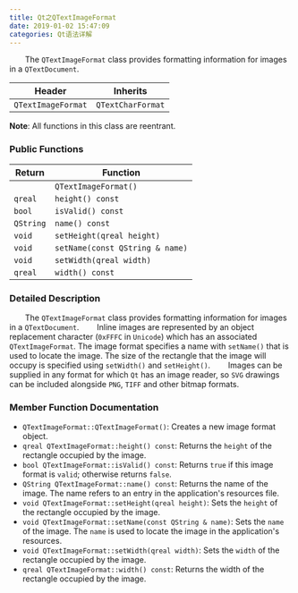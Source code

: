 ```yaml
---
title: Qt之QTextImageFormat
date: 2019-01-02 15:47:09
categories: Qt语法详解
---
```

&emsp;&emsp;The `QTextImageFormat` class provides formatting information for images in a `QTextDocument`.

Header             | Inherits
-------------------|-----------------
`QTextImageFormat` | `QTextCharFormat`

**Note**: All functions in this class are reentrant.

### Public Functions

Return    | Function
----------|--------
          | `QTextImageFormat()`
`qreal`   | `height() const`
`bool`    | `isValid() const`
`QString` | `name() const`
`void`    | `setHeight(qreal height)`
`void`    | `setName(const QString & name)`
`void`    | `setWidth(qreal width)`
`qreal`   | `width() const`

### Detailed Description

&emsp;&emsp;The `QTextImageFormat` class provides formatting information for images in a `QTextDocument`.
&emsp;&emsp;Inline images are represented by an object replacement character (`0xFFFC` in `Unicode`) which has an associated `QTextImageFormat`. The image format specifies a name with `setName()` that is used to locate the image. The size of the rectangle that the image will occupy is specified using `setWidth()` and `setHeight()`.
&emsp;&emsp;Images can be supplied in any format for which `Qt` has an image reader, so `SVG` drawings can be included alongside `PNG`, `TIFF` and other bitmap formats.

### Member Function Documentation

- `QTextImageFormat::QTextImageFormat()`: Creates a new image format object.
- `qreal QTextImageFormat::height() const`: Returns the `height` of the rectangle occupied by the image.
- `bool QTextImageFormat::isValid() const`: Returns `true` if this image format is `valid`; otherwise returns `false`.
- `QString QTextImageFormat::name() const`: Returns the name of the image. The name refers to an entry in the application's resources file.
- `void QTextImageFormat::setHeight(qreal height)`: Sets the `height` of the rectangle occupied by the image.
- `void QTextImageFormat::setName(const QString & name)`: Sets the `name` of the image. The `name` is used to locate the image in the application's resources.
- `void QTextImageFormat::setWidth(qreal width)`: Sets the `width` of the rectangle occupied by the image.
- `qreal QTextImageFormat::width() const`: Returns the width of the rectangle occupied by the image.